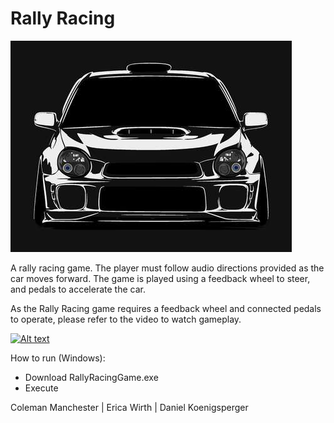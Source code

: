 # Rally Racing

![Image description](RallyCarImage.jpg)

A rally racing game. The player must follow audio directions provided as the car moves forward. The game is played using a feedback wheel to steer, and pedals to accelerate the car.

As the Rally Racing game requires a feedback wheel and connected pedals to operate, please refer to the video to watch gameplay.

[![Alt text](https://img.youtube.com/vi/3-K5XINgDO4/0.jpg)](https://www.youtube.com/watch?v=3-K5XINgDO4&feature=emb_title)

How to run (Windows):
* Download RallyRacingGame.exe
* Execute


Coleman Manchester | Erica Wirth | Daniel Koenigsperger
